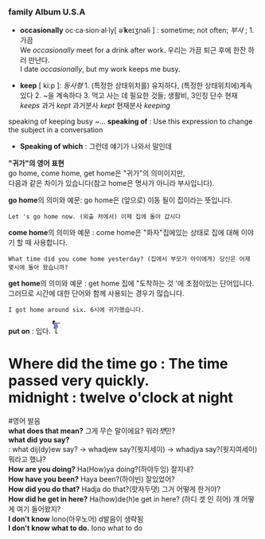 ### family Album U.S.A
* __occasionally__ oc·ca·sion·al·ly[ əˈ**k**eɪʒnəli ]  : sometime; not often; *부사* ; 1. 가끔     
We _occasionally_ meet for a drink after work. 우리는 가끔 퇴근 후에 한잔 하러 만난다.    
I date _occasionally_, but my work keeps me busy.

* __keep__ [ kiːp ]: *동사형* 1.	(특정한 상태위치를) 유지하다, (특정한 상태위치에)계속 있다 2.	~을 계속하다 3.	먹고 사는 데 필요한 것들; 생활비,  3인칭 단수 현재 *keeps* 과거 *kept* 과거분사 *kept* 현재분사 *keeping*    

speaking of keeping busy ~...  __speaking of__ : Use this expression to change the subject in a conversation   
* __Speaking of which__ : 그런데 얘기가 나와서 말인데

__"귀가"의 영어 표현__   
go home, come home, get home은 "귀가"의 의미이지만,   
다음과 같은 차이가 있습니다(참고 home은 명사가 아니라 부사입니다).

**go home**의 의미와 예문: go home은 (앞으로) 이동 될이 집이라는 뜻입니다.
```
Let 's go home now. (외출 처에서) 이제 집에 돌아 갑시다
```

**come home**의 의미와 예문 : come home은 "화자"집에있는 상태로 집에 대해 이야기 할 때 사용합니다.
```
What time did you come home yesterday? (집에서 부모가 아이에게) 당신은 어제 몇시에 돌아 왔습니까?
```

**get home**의 의미와 예문 : get home 집에 "도착하는 것 '에 초점이있는 단어입니다. 그러므로 시간에 대한 단어와 함께 사용되는 경우가 많습니다.
```
I got home around six. 6시에 귀가했습니다.
```

**put on** : 입다. <img src="./put-on.jpg" width="3%" height="3%" alt="put on"></img>

**Where did the time go** : The time passed very quickly.   
**midnight** : twelve o'clock at night
====================
#영어 발음   
**what does that mean?** 그게 무슨 말이에요? 워러*잿*민?   
**what did you say?**   
 : what dij(dy)ew say? -> whadjew say?(웟지세이) -> whadjya say?(웟지여세이)뭐라고 했냐?   
**How are you doing?** Ha(How)ya doing?(하야두잉) 잘지내?   
**How have you been?** Haya been?(하야빈) 잘있었어?   
**How did you do that?** Hadja do that?(핫자두댓) 그거 어떻게 한거야?   
**How did he get in here?** Ha(how)de(h)e get in here? (하디 겟 인 히어) 걔 어떻게 여기 들어왔지?    
**I don't know** Iono(아우노어) d발음이 생략됨   
**I don't know what to do.** Iono what to do   
